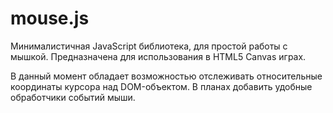 # mouse.js

Минималистичная JavaScript библиотека, для простой работы с мышкой. Предназначена для использования в HTML5 Canvas играх. 

В данный момент обладает возможностью отслеживать относительные координаты курсора над DOM-объектом. В планах добавить удобные обработчики событий мыши. 
